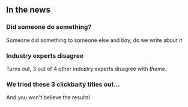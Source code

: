 ## In the news

### Did someone do something?

Someone did something to someone else and boy, do we write about it

### Industry experts disagree

Turns out, 3 out of 4 other industry experts disagree with *theme*. 

### We tried these 3 clickbaity titles out...

And you won't believe the results!
